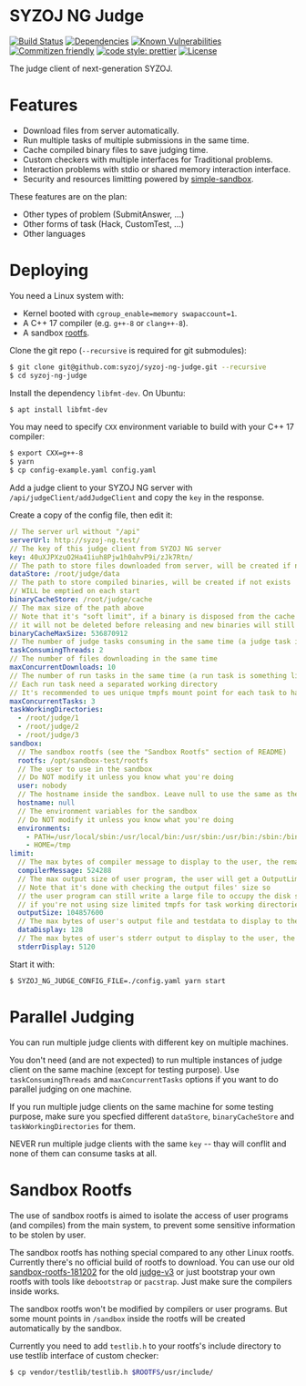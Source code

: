 # SYZOJ NG Judge

[![Build Status](https://img.shields.io/travis/syzoj/syzoj-ng-judge?style=flat-square)](https://travis-ci.org/syzoj/syzoj-ng-judge)
[![Dependencies](https://img.shields.io/david/syzoj/syzoj-ng-judge?style=flat-square)](https://david-dm.org/syzoj/syzoj-ng-judge)
[![Known Vulnerabilities](https://snyk.io/test/github/syzoj/syzoj-ng-judge/badge.svg?targetFile=package.json&style=flat-square)](https://snyk.io/test/github/syzoj/syzoj-ng-judge?targetFile=package.json)
[![Commitizen friendly](https://img.shields.io/badge/commitizen-friendly-brightgreen.svg?style=flat-square)](http://commitizen.github.io/cz-cli/)
[![code style: prettier](https://img.shields.io/badge/code_style-prettier-ff69b4.svg?style=flat-square)](https://github.com/prettier/prettier)
[![License](https://img.shields.io/github/license/syzoj/syzoj-ng-judge?style=flat-square)](LICENSE)

The judge client of next-generation SYZOJ.

# Features
* Download files from server automatically.
* Run multiple tasks of multiple submissions in the same time.
* Cache compiled binary files to save judging time.
* Custom checkers with multiple interfaces for Traditional problems.
* Interaction problems with stdio or shared memory interaction interface.
* Security and resources limitting powered by [simple-sandbox](https://github.com/t123yh/simple-sandbox).

These features are on the plan:

* Other types of problem (SubmitAnswer, ...)
* Other forms of task (Hack, CustomTest, ...)
* Other languages

# Deploying
You need a Linux system with:

* Kernel booted with `cgroup_enable=memory swapaccount=1`.
* A C++ 17 compiler (e.g. `g++-8` or `clang++-8`).
* A sandbox [rootfs](#Sandbox-Rootfs).

Clone the git repo (`--recursive` is required for git submodules):

```bash
$ git clone git@github.com:syzoj/syzoj-ng-judge.git --recursive
$ cd syzoj-ng-judge
```

Install the dependency `libfmt-dev`. On Ubuntu:

```bash
$ apt install libfmt-dev
```

You may need to specify `CXX` environment variable to build with your C++ 17 compiler:

```bash
$ export CXX=g++-8
$ yarn
$ cp config-example.yaml config.yaml
```

Add a judge client to your SYZOJ NG server with `/api/judgeClient/addJudgeClient` and copy the `key` in the response.

Create a copy of the config file, then edit it:

```yaml
// The server url without "/api"
serverUrl: http://syzoj-ng.test/
// The key of this judge client from SYZOJ NG server
key: 40uXJPXzuO2Ha41iuh8Pjw1h0ahvP9i/zJk7Rtn/
// The path to store files downloaded from server, will be created if not exists
dataStore: /root/judge/data
// The path to store compiled binaries, will be created if not exists
// WILL be emptied on each start
binaryCacheStore: /root/judge/cache
// The max size of the path above
// Note that it's "soft limit", if a binary is disposed from the cache but currently using
// it will not be deleted before releasing and new binaries will still added
binaryCacheMaxSize: 536870912
// The number of judge tasks consuming in the same time (a judge task is something like a submission)
taskConsumingThreads: 2
// The number of files downloading in the same time
maxConcurrentDownloads: 10
// The number of run tasks in the same time (a run task is something like compiling code or running a testcase)
// Each run task need a separated working directory
// It's recommended to ues unique tmpfs mount point for each task to have better output size limiting and performance
maxConcurrentTasks: 3
taskWorkingDirectories:
  - /root/judge/1
  - /root/judge/2
  - /root/judge/3
sandbox:
  // The sandbox rootfs (see the "Sandbox Rootfs" section of README)
  rootfs: /opt/sandbox-test/rootfs
  // The user to use in the sandbox
  // Do NOT modify it unless you know what you're doing
  user: nobody
  // The hostname inside the sandbox. Leave null to use the same as the outside hostname
  hostname: null
  // The environment variables for the sandbox
  // Do NOT modify it unless you know what you're doing
  environments:
    - PATH=/usr/local/sbin:/usr/local/bin:/usr/sbin:/usr/bin:/sbin:/bin
    - HOME=/tmp
limit:
  // The max bytes of compiler message to display to the user, the remaining will be omitted
  compilerMessage: 524288
  // The max output size of user program, the user will get a OutputLimitExceeded if exceeds
  // Note that it's done with checking the output files' size so
  // the user program can still write a large file to occupy the disk size
  // if you're not using size limited tmpfs for task working directories
  outputSize: 104857600
  // The max bytes of user's output file and testdata to display to the user, the remaining will be omitted
  dataDisplay: 128
  // The max bytes of user's stderr output to display to the user, the remaining will be omitted
  stderrDisplay: 5120
```

Start it with:

```
$ SYZOJ_NG_JUDGE_CONFIG_FILE=./config.yaml yarn start
```

# Parallel Judging
You can run multiple judge clients with different key on multiple machines.

You don't need (and are not expected) to run multiple instances of judge client on the same machine (except for testing purpose). Use `taskConsumingThreads` and `maxConcurrentTasks` options if you want to do parallel judging on one machine.

If you run multiple judge clients on the same machine for some testing purpose, make sure you specfied different `dataStore`, `binaryCacheStore` and `taskWorkingDirectories` for them.

NEVER run multiple judge clients with the same `key` -- thay will conflit and none of them can consume tasks at all.

# Sandbox Rootfs
The use of sandbox rootfs is aimed to isolate the access of user programs (and compiles) from the main system, to prevent some sensitive information to be stolen by user.

The sandbox rootfs has nothing special compared to any other Linux rootfs. Currently there's no official build of rootfs to download. You can use our old [sandbox-rootfs-181202](https://github.com/syzoj/sandbox-rootfs/releases/tag/181202) for the old [judge-v3](https://github.com/syzoj/judge-v3) or just bootstrap your own rootfs with tools like `debootstrap` or `pacstrap`. Just make sure the compilers inside works.

The sandbox rootfs won't be modified by compilers or user programs. But some mount points in `/sandbox` inside the rootfs will be created automatically by the sandbox.

Currently you need to add `testlib.h` to your rootfs's include directory to use testlib interface of custom checker:

```bash
$ cp vendor/testlib/testlib.h $ROOTFS/usr/include/
```
